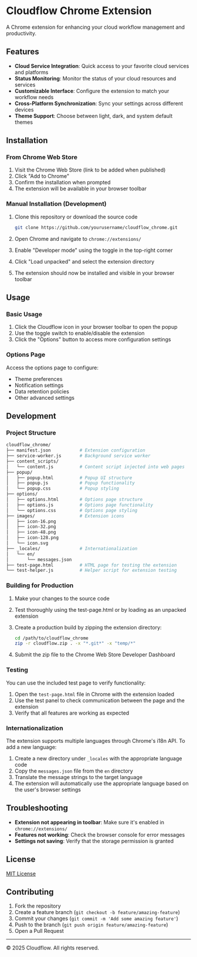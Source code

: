 # Cloudflow Chrome Extension

A Chrome extension for enhancing your cloud workflow management and productivity.

## Features

- **Cloud Service Integration**: Quick access to your favorite cloud services and platforms
- **Status Monitoring**: Monitor the status of your cloud resources and services
- **Customizable Interface**: Configure the extension to match your workflow needs
- **Cross-Platform Synchronization**: Sync your settings across different devices
- **Theme Support**: Choose between light, dark, and system default themes

## Installation

### From Chrome Web Store

1. Visit the Chrome Web Store (link to be added when published)
2. Click "Add to Chrome"
3. Confirm the installation when prompted
4. The extension will be available in your browser toolbar

### Manual Installation (Development)

1. Clone this repository or download the source code

   ```bash
   git clone https://github.com/yourusername/cloudflow_chrome.git
   ```

2. Open Chrome and navigate to `chrome://extensions/`
3. Enable "Developer mode" using the toggle in the top-right corner
4. Click "Load unpacked" and select the extension directory
5. The extension should now be installed and visible in your browser toolbar

## Usage

### Basic Usage

1. Click the Cloudflow icon in your browser toolbar to open the popup
2. Use the toggle switch to enable/disable the extension
3. Click the "Options" button to access more configuration settings

### Options Page

Access the options page to configure:

- Theme preferences
- Notification settings
- Data retention policies
- Other advanced settings

## Development

### Project Structure

```bash
cloudflow_chrome/
├── manifest.json           # Extension configuration
├── service-worker.js       # Background service worker
├── content_scripts/
│   └── content.js          # Content script injected into web pages
├── popup/
│   ├── popup.html          # Popup UI structure
│   ├── popup.js            # Popup functionality
│   └── popup.css           # Popup styling
├── options/
│   ├── options.html        # Options page structure
│   ├── options.js          # Options page functionality
│   └── options.css         # Options page styling
├── images/                 # Extension icons
│   ├── icon-16.png
│   ├── icon-32.png
│   ├── icon-48.png
│   ├── icon-128.png
│   └── icon.svg
├── _locales/               # Internationalization
│   └── en/
│       └── messages.json
├── test-page.html          # HTML page for testing the extension
└── test-helper.js          # Helper script for extension testing
```

### Building for Production

1. Make your changes to the source code
2. Test thoroughly using the test-page.html or by loading as an unpacked extension
3. Create a production build by zipping the extension directory:

   ```bash
   cd /path/to/cloudflow_chrome
   zip -r cloudflow.zip . -x "*.git*" -x "temp/*"
   ```

4. Submit the zip file to the Chrome Web Store Developer Dashboard

### Testing

You can use the included test page to verify functionality:

1. Open the `test-page.html` file in Chrome with the extension loaded
2. Use the test panel to check communication between the page and the extension
3. Verify that all features are working as expected

### Internationalization

The extension supports multiple languages through Chrome's i18n API. To add a new language:

1. Create a new directory under `_locales` with the appropriate language code
2. Copy the `messages.json` file from the `en` directory
3. Translate the message strings to the target language
4. The extension will automatically use the appropriate language based on the user's browser settings

## Troubleshooting

- **Extension not appearing in toolbar**: Make sure it's enabled in `chrome://extensions/`
- **Features not working**: Check the browser console for error messages
- **Settings not saving**: Verify that the storage permission is granted

## License

[MIT License](LICENSE)

## Contributing

1. Fork the repository
2. Create a feature branch (`git checkout -b feature/amazing-feature`)
3. Commit your changes (`git commit -m 'Add some amazing feature'`)
4. Push to the branch (`git push origin feature/amazing-feature`)
5. Open a Pull Request

---

© 2025 Cloudflow. All rights reserved.
